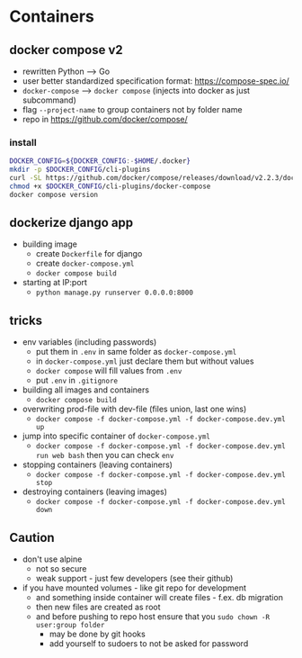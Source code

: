 # Containers

## docker compose v2
* rewritten Python --> Go
* user better standardized specification format: https://compose-spec.io/
* `docker-compose` --> `docker compose` (injects into docker as just subcommand)
* flag `--project-name` to group containers not by folder name
* repo in https://github.com/docker/compose/

### install
```bash
DOCKER_CONFIG=${DOCKER_CONFIG:-$HOME/.docker}
mkdir -p $DOCKER_CONFIG/cli-plugins
curl -SL https://github.com/docker/compose/releases/download/v2.2.3/docker-compose-linux-x86_64 -o $DOCKER_CONFIG/cli-plugins/docker-compose
chmod +x $DOCKER_CONFIG/cli-plugins/docker-compose
docker compose version
```

## dockerize django app
* building image
   * create `Dockerfile` for django
   * create `docker-compose.yml`
   * `docker compose build`
* starting at IP:port
   * `python manage.py runserver 0.0.0.0:8000` 

## tricks
* env variables (including passwords)
   * put them in `.env` in same folder as `docker-compose.yml`
   * in `docker-compose.yml` just declare them but without values
   * `docker compose` will fill values from `.env`
   * put `.env` in `.gitignore`
* building all images and containers
    * `docker compose build`
* overwriting prod-file with dev-file (files union, last one wins)
    * `docker compose -f docker-compose.yml -f docker-compose.dev.yml up`
* jump into specific container of `docker-compose.yml`
   * `docker compose -f docker-compose.yml -f docker-compose.dev.yml run web bash` then you can check `env`
* stopping containers (leaving containers)
   * `docker compose -f docker-compose.yml -f docker-compose.dev.yml stop` 
* destroying containers (leaving images)
   * `docker compose -f docker-compose.yml -f docker-compose.dev.yml down` 

## Caution
* don't use alpine
   * not so secure
   * weak support - just few developers (see their github)
* if you have mounted volumes - like git repo for development
   * and something inside container will create files - f.ex. db migration
   * then new files are created as root
   * and before pushing to repo host ensure that you `sudo chown -R user:group folder`
      * may be done by git hooks
      * add yourself to sudoers to not be asked for password 